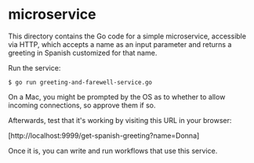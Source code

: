microservice
============
This directory contains the Go code for a simple microservice, 
accessible via HTTP, which accepts a name as an input parameter 
and returns a greeting in Spanish customized for that name.

Run the service:

```
$ go run greeting-and-farewell-service.go
```

On a Mac, you might be prompted by the OS as to whether to allow incoming connections, so approve them if so.

Afterwards, test that it's working by visiting this URL in your browser:

[http://localhost:9999/get-spanish-greeting?name=Donna]

Once it is, you can write and run workflows that use this service.
